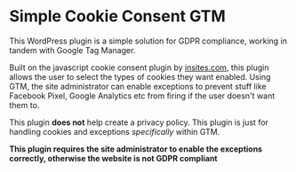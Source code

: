 # Simple Cookie Consent GTM

This WordPress plugin is a simple solution for GDPR compliance, working in tandem with Google Tag Manager.

Built on the javascript cookie consent plugin by [insites.com](https://cookieconsent.insites.com), this plugin allows the user to select the types of cookies they want enabled. Using GTM, the site administrator can enable exceptions to prevent stuff like Facebook Pixel, Google Analytics etc from firing if the user doesn't want them to.

This plugin **does not** help create a privacy policy. This plugin is just for handling cookies and exceptions _specifically_ within GTM.

**This plugin requires the site administrator to enable the exceptions correctly, otherwise the website is not GDPR compliant**
